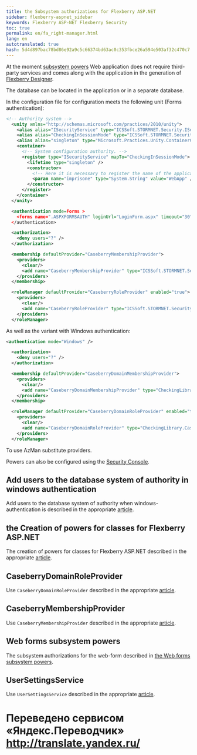 ```yaml
--- 
title: the Subsystem authorizations for Flexberry ASP.NET 
sidebar: flexberry-aspnet_sidebar 
keywords: Flexberry ASP-NET Flexberry Security 
toc: true 
permalink: en/fa_right-manager.html 
lang: en 
autotranslated: true 
hash: 5d4d897bac78bd86e92a9c5c66374bd63ac0c353fbce26a594e503af32c470c7 
--- 
```


At the moment [subsystem powers](efs_right-manager-module.html) Web application does not require third-party services and comes along with the application in the generation of [Flexberry Designer](fd_landing_page.html). 

The database can be located in the application or in a separate database. 

In the configuration file for configuration meets the following unit (Forms authentication): 

```xml  
<!-- Authority system -->
  <unity xmlns="http://schemas.microsoft.com/practices/2010/unity">
    <alias alias="ISecurityService" type="ICSSoft.STORMNET.Security.ISecurityService, ICSSoft.STORMNET.DataObject" />
    <alias alias="CheckingInSessionMode" type="ICSSoft.STORMNET.Security.CheckingInSessionMode, CheckingLibrary" />
    <alias alias="singleton" type="Microsoft.Practices.Unity.ContainerControlledLifetimeManager, Microsoft.Practices.Unity" />
    <container>
      <!-- System configuration authority. -->
      <register type="ISecurityService" mapTo="CheckingInSessionMode">
        <lifetime type="singleton" />
        <constructor>
          <!-- Here it is necessary to register the name of the application -->
          <param name="imprisone" type="System.String" value="WebApp" />
        </constructor>
      </register>      
    </container>
  </unity>

  <authentication mode=Forms >
    <forms name=".ASPXFORMSAUTH" loginUrl="LoginForm.aspx" timeout="30" slidingExpiration="true" />
  </authentication>

  <authorization>
    <deny users="?" />
  </authorization>

  <membership defaultProvider="CaseberryMembershipProvider">
    <providers>
      <clear/>
      <add name="CaseberryMembershipProvider" type="ICSSoft.STORMNET.Security.CaseberryMembershipProvider" applicationName="SLAuthSample"/>
    </providers>
  </membership>

  <roleManager defaultProvider="CaseberryRoleProvider" enabled="true">
    <providers>
      <clear/>
      <add name="CaseberryRoleProvider" type="ICSSoft.STORMNET.Security.CaseberryRoleProvider" />
    </providers>
  </roleManager>
 ``` 

As well as the variant with Windows authentication: 

```xml  
<authentication mode="Windows" />

  <authorization>
    <deny users="?" />
  </authorization>

  <membership defaultProvider="CaseberryDomainMembershipProvider">
    <providers>
      <clear/>
      <add name="CaseberryDomainMembershipProvider" type="CheckingLibrary.Web.CaseberryDomainMembershipProvider, CheckingLibrary" applicationName="SLAuthSample"/>
    </providers>
  </membership>

  <roleManager defaultProvider="CaseberryDomainRoleProvider" enabled="true">
    <providers>
      <clear/>
      <add name="CaseberryDomainRoleProvider" type="CheckingLibrary.CaseberryDomainRoleProvider" applicationName="SLAuthSample" />
    </providers>
  </roleManager>
``` 

To use AzMan substitute providers. 

Powers can also be configured using the [Security Console](efs_security-console.html). 

## Add users to the database system of authority in windows authentication 

Add users to the database system of authority when windows-authentication is described in the appropriate [article](fa_authentication-adapter.html). 

## the Creation of powers for classes for Flexberry ASP.NET 

The creation of powers for classes for Flexberry ASP.NET described in the appropriate [article](fa_authority-classes.html). 

## CaseberryDomainRoleProvider 

Use `CaseberryDomainRoleProvider` described in the appropriate [article](fa_domain-role-provider.html). 

## CaseberryMembershipProvider 

Use `CaseberryMembershipProvider` described in the appropriate [article](fa_membership-provider.html). 

## Web forms subsystem powers 

The subsystem authorizations for the web-form described in [the Web forms subsystem powers](fa_security-forms.html). 

## UserSettingsService 

Use `UserSettingsService` described in the appropriate [article](fa_user-settings-service.html). 



 # Переведено сервисом «Яндекс.Переводчик» http://translate.yandex.ru/